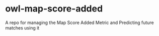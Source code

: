# owl-map-score-added
A repo for managing the Map Score Added Metric and Predicting future matches using it
